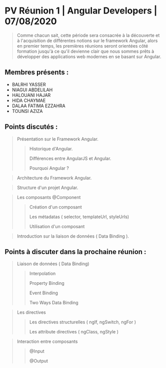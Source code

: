 # PV Réunion 1 | Angular Developers | 07/08/2020

> Comme chacun sait, cette période sera consacrée à la découverte et à l'acquisition de différentes notions sur le framework Angular, alors en premier temps, les premières réunions seront orientées côté formation jusqu'à ce qu'il devienne clair que nous sommes prêts à développer des applications web modernes en se basant sur Angular.

## Membres présents :

- BALRHI YASSER
- NIAGUI ABDELILAH
- HALOUANI HAJAR
- HIDA CHAYMAE
- DALAA FATIMA EZZAHRA
- TOUNSI AZIZA


## Points discutés :

> Présentation sur le Framework Angular.
>> Historique d'Angular.
>>
>> Différences entre AngularJS et Angular.
>>
>> Pourquoi Angular ?

> Architecture du Framework Angular.

> Structure d'un projet Angular.

> Les composants @Component
>> Création d'un composant
>>
>> Les métadatas ( selector, templateUrl, styleUrls)
>>
>> Utilisation d'un composant

> Introduction sur la liaison de données ( Data Binding ).

## Points à discuter dans la prochaine réunion :

> Liaison de données ( Data Binding)
>> Interpolation
>>
>> Property Binding
>>
>> Event Binding
>>
>> Two Ways Data Binding

> Les directives
>> Les directives structurelles ( ngIf, ngSwitch, ngFor )
>>
>> Les attribute directives ( ngClass, ngStyle )

> Interaction entre composants
>> @Input
>>
>> @Output


